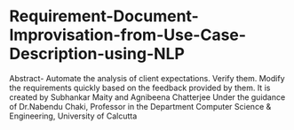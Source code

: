 # Requirement-Document-Improvisation-from-Use-Case-Description-using-NLP
Abstract- Automate the analysis of client expectations. Verify them. Modify the requirements quickly based on the feedback provided by them.
It is created by Subhankar Maity and Agnibeena Chatterjee 
Under the guidance of Dr.Nabendu Chaki, Professor in the Department Computer Science & Engineering, University of Calcutta 
